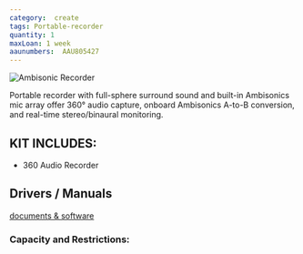 ```yaml
---
category:  create
tags: Portable-recorder
quantity: 1
maxLoan: 1 week
aaunumbers:  AAU805427
---
```

![Ambisonic Recorder](/assets/images/equip/zoomambi.png)

Portable recorder with full-sphere surround sound and built-in Ambisonics mic array offer 360° audio capture, onboard Ambisonics A-to-B conversion, and real-time stereo/binaural monitoring.
## KIT INCLUDES:
-  360 Audio Recorder

## Drivers / Manuals
[documents & software](https://zoomcorp.com/en/de/handheld-recorders/handheld-recorders/h3-vr-360-audio-recorder/h3-vr-support/)



### Capacity and Restrictions:
